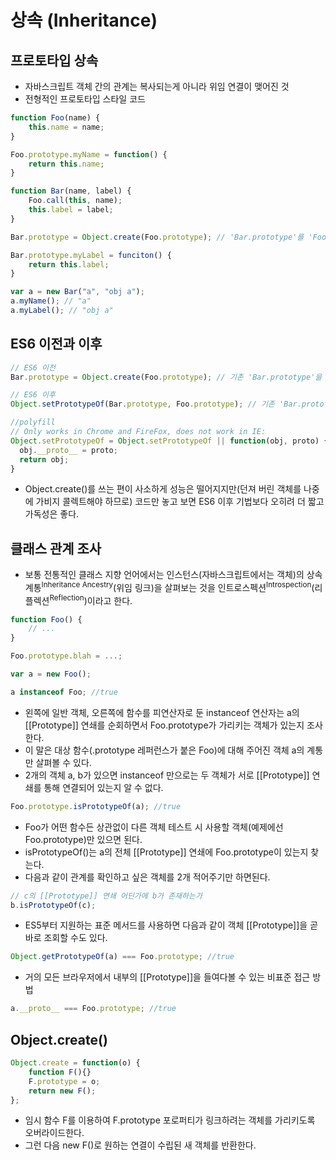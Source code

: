 # 상속 (Inheritance)

## 프로토타입 상속
* 자바스크립트 객체 간의 관계는 복사되는게 아니라 위임 연결이 맺어진 것
* 전형적인 프로토타입 스타일 코드
```javascript
function Foo(name) {
    this.name = name;
}

Foo.prototype.myName = function() {
    return this.name;
}

function Bar(name, label) {
    Foo.call(this, name);
    this.label = label;
}

Bar.prototype = Object.create(Foo.prototype); // 'Bar.prototype'를 'Foo.prototype'에 연결한다.

Bar.prototype.myLabel = funciton() {
    return this.label;
}

var a = new Bar("a", "obj a");
a.myName(); // "a"
a.myLabel(); // "obj a"
```

## ES6 이전과 이후
```javascript
// ES6 이전
Bar.prototype = Object.create(Foo.prototype); // 기존 'Bar.prototype'을 던져 버린다.

// ES6 이후
Object.setPrototypeOf(Bar.prototype, Foo.prototype); // 기존 'Bar.prototype'을 수정한다.

//polyfill
// Only works in Chrome and FireFox, does not work in IE:
Object.setPrototypeOf = Object.setPrototypeOf || function(obj, proto) {
  obj.__proto__ = proto;
  return obj; 
}

```
* Object.create()를 쓰는 편이 사소하게 성능은 떨어지지만(던져 버린 객체를 나중에 가비지 콜렉트해야 하므로) 코드만 놓고 보면 ES6 이후 기법보다 오히려 더 짧고 가독성은 좋다.

## 클래스 관계 조사
* 보통 전통적인 클래스 지향 언어에서는 인스턴스(자바스크립트에서는 객체)의 상속 계통<sup>Inheritance Ancestry</sup>(위임 링크)을 살펴보는 것을 인트로스펙션<sup>Introspection</sup>(리플렉션<sup>Reflection</sup>)이라고 한다.
```javascript
function Foo() {
    // ...
}

Foo.prototype.blah = ...;

var a = new Foo();
```

```javascript
a instanceof Foo; //true
```
* 왼쪽에 일반 객체, 오른쪽에 함수를 피연산자로 둔 instanceof 연산자는 a의 [[Prototype]] 연쇄를 순회하면서 Foo.prototype가 가리키는 객체가 있는지 조사한다.
* 이 말은 대상 함수(.prototype 레퍼런스가 붙은 Foo)에 대해 주어진 객체 a의 계통만 살펴볼 수 있다.
* 2개의 객체 a, b가 있으면 instanceof 만으로는 두 객체가 서로 [[Prototype]] 연쇄를 통해 연결되어 있는지 알 수 없다.

```javascript
Foo.prototype.isPrototypeOf(a); //true
```
* Foo가 어떤 함수든 상관없이 다른 객체 테스트 시 사용할 객체(예제에선 Foo.prototype)만 있으면 된다.
* isPrototypeOf()는 a의 전체 [[Prototype]] 연쇄에 Foo.prototype이 있는지 찾는다.
* 다음과 같이 관계를 확인하고 싶은 객체를 2개 적어주기만 하면된다.
```javascript
// c의 [[Prototype]] 연쇄 어딘가에 b가 존재하는가
b.isPrototypeOf(c);
```

* ES5부터 지원하는 표준 메서드를 사용하면 다음과 같이 객체 [[Prototype]]을 곧바로 조회할 수도 있다.
```javascript
Object.getPrototypeOf(a) === Foo.prototype; //true
```

* 거의 모든 브라우저에서 내부의 [[Prototype]]을 들여다볼 수 있는 비표준 접근 방법
```javascript
a.__proto__ === Foo.prototype; //true
```

## Object.create()
```javascript
Object.create = function(o) {
    function F(){}
    F.prototype = o;
    return new F();
};
```
* 임시 함수 F를 이용하여 F.prototype 포로퍼티가 링크하려는 객체를 가리키도록 오버라이드한다.
* 그런 다음 new F()로 원하는 연결이 수립된 새 객체를 반환한다.